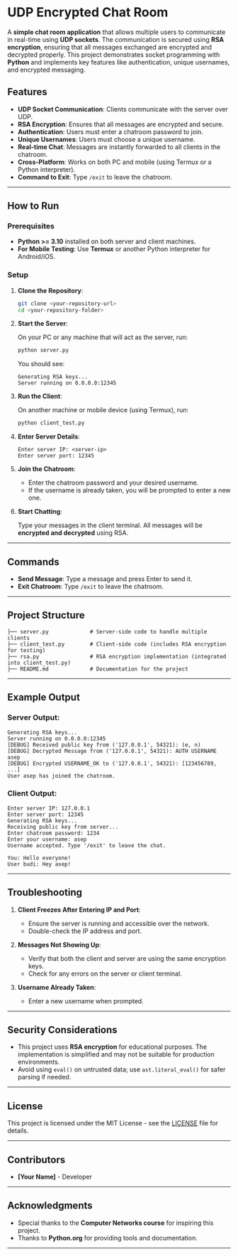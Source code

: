 
# UDP Encrypted Chat Room

A **simple chat room application** that allows multiple users to communicate in real-time using **UDP sockets**. The communication is secured using **RSA encryption**, ensuring that all messages exchanged are encrypted and decrypted properly. This project demonstrates socket programming with **Python** and implements key features like authentication, unique usernames, and encrypted messaging.

## Features

- **UDP Socket Communication**: Clients communicate with the server over UDP.
- **RSA Encryption**: Ensures that all messages are encrypted and secure.
- **Authentication**: Users must enter a chatroom password to join.
- **Unique Usernames**: Users must choose a unique username.
- **Real-time Chat**: Messages are instantly forwarded to all clients in the chatroom.
- **Cross-Platform**: Works on both PC and mobile (using Termux or a Python interpreter).
- **Command to Exit**: Type `/exit` to leave the chatroom.

---

## How to Run

### Prerequisites

- **Python >= 3.10** installed on both server and client machines.
- **For Mobile Testing**: Use **Termux** or another Python interpreter for Android/iOS.

### Setup

1. **Clone the Repository**:

   ```bash
   git clone <your-repository-url>
   cd <your-repository-folder>
   ```

2. **Start the Server**:

   On your PC or any machine that will act as the server, run:

   ```bash
   python server.py
   ```

   You should see:

   ```
   Generating RSA keys...
   Server running on 0.0.0.0:12345
   ```

3. **Run the Client**:

   On another machine or mobile device (using Termux), run:

   ```bash
   python client_test.py
   ```

4. **Enter Server Details**:

   ```
   Enter server IP: <server-ip>
   Enter server port: 12345
   ```

5. **Join the Chatroom**:

   - Enter the chatroom password and your desired username.
   - If the username is already taken, you will be prompted to enter a new one.

6. **Start Chatting**:

   Type your messages in the client terminal. All messages will be **encrypted and decrypted** using RSA.

---

## Commands

- **Send Message**: Type a message and press Enter to send it.
- **Exit Chatroom**: Type `/exit` to leave the chatroom.

---

## Project Structure

```
├── server.py             # Server-side code to handle multiple clients
├── client_test.py        # Client-side code (includes RSA encryption for testing)
├── rsa.py                # RSA encryption implementation (integrated into client_test.py)
├── README.md             # Documentation for the project
```

---

## Example Output

### **Server Output:**

```
Generating RSA keys...
Server running on 0.0.0.0:12345
[DEBUG] Received public key from ('127.0.0.1', 54321): (e, n)
[DEBUG] Decrypted Message from ('127.0.0.1', 54321): AUTH USERNAME asep
[DEBUG] Encrypted USERNAME_OK to ('127.0.0.1', 54321): [123456789, ...]
User asep has joined the chatroom.
```

### **Client Output:**

```
Enter server IP: 127.0.0.1
Enter server port: 12345
Generating RSA keys...
Receiving public key from server...
Enter chatroom password: 1234
Enter your username: asep
Username accepted. Type '/exit' to leave the chat.

You: Hello everyone!
User budi: Hey asep!
```

---

## Troubleshooting

1. **Client Freezes After Entering IP and Port**:
   - Ensure the server is running and accessible over the network.
   - Double-check the IP address and port.

2. **Messages Not Showing Up**:
   - Verify that both the client and server are using the same encryption keys.
   - Check for any errors on the server or client terminal.

3. **Username Already Taken**:
   - Enter a new username when prompted.

---

## Security Considerations

- This project uses **RSA encryption** for educational purposes. The implementation is simplified and may not be suitable for production environments.
- Avoid using `eval()` on untrusted data; use `ast.literal_eval()` for safer parsing if needed.

---

## License

This project is licensed under the MIT License - see the [LICENSE](LICENSE) file for details.

---

## Contributors

- **[Your Name]** - Developer

---

## Acknowledgments

- Special thanks to the **Computer Networks course** for inspiring this project.
- Thanks to **Python.org** for providing tools and documentation.

---
